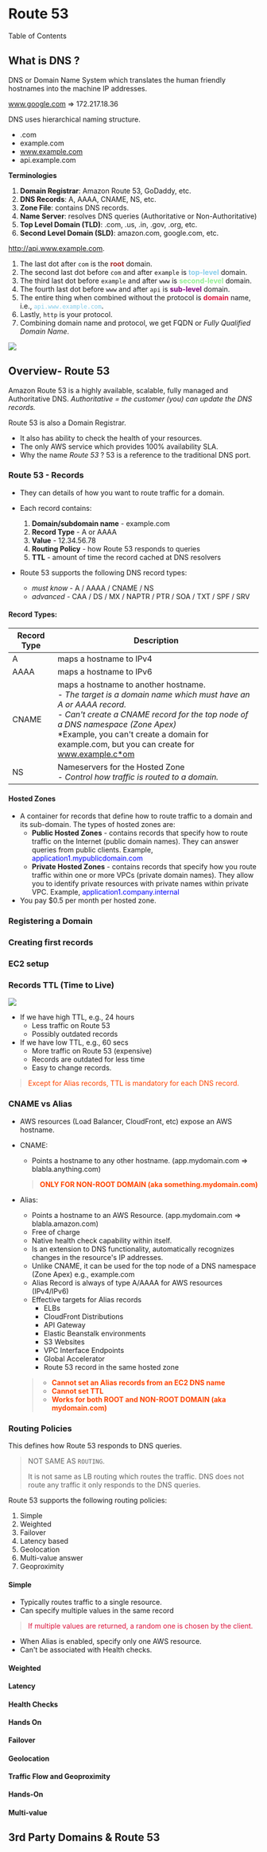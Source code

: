 # Route 53

Table of Contents



## What is DNS ?

DNS or Domain Name System which translates the human friendly hostnames into the machine IP addresses.

www.google.com => 172.217.18.36

DNS uses hierarchical naming structure.

- .com
- example.com
- www.example.com
- api.example.com

**Terminologies**

1. **Domain Registrar**: Amazon Route 53, GoDaddy, etc.
2. **DNS Records**: A, AAAA, CNAME, NS, etc.
3. **Zone File**: contains DNS records.
4. **Name Server**: resolves DNS queries (Authoritative or Non-Authoritative)
5. **Top Level Domain (TLD)**: .com, .us, .in, .gov, .org, etc.
6. **Second Level Domain (SLD)**: amazon.com, google.com, etc.

http://api.www.example.com.

1. The last dot after `com` is the <span style="color:brown">**root**</span> domain.
2. The second last dot before `com` and after `example` is <span style="color:skyblue">**top-level**</span> domain.
3. The third last dot before `example` and after `www` is <span style="color:lightgreen">**second-level**</span> domain.
4. The fourth last dot before `www` and after `api` is <span style="color:purple">**sub-level**</span> domain.
5. The entire thing when combined without the protocol is <span style="color:crimson">**domain** </span>name, i.e., <span style="color:skyblue">`api.www.example.com`</span>.
6. Lastly, `http` is your protocol.
7. Combining domain name and protocol, we get FQDN or *Fully Qualified Domain Name*.

![](https://raw.githubusercontent.com/aditya109/journey-aws-cloud-architect/main/07-route-53/assets/dns.svg)

## Overview- Route 53

Amazon Route 53 is a highly available, scalable, fully managed and Authoritative DNS. *Authoritative = the customer (you) can update the DNS records.*

Route 53 is also a Domain Registrar.

- It also has ability to check the health of your resources.
- The only AWS service which provides 100% availability SLA.
- Why the name *Route 53* ? 53 is a reference to the traditional DNS port.

### Route 53 - Records

- They can details of how you want to route traffic for a domain.

- Each record contains:
  1. **Domain/subdomain name** - example.com
  2. **Record Type** - A or AAAA
  3. **Value** - 12.34.56.78
  4. **Routing Policy** - how Route 53 responds to queries
  5. **TTL** - amount of time the record cached at DNS resolvers

- Route 53 supports the following DNS record types:
  - *must know* - A / AAAA / CNAME / NS
  - *advanced* - CAA / DS / MX / NAPTR / PTR / SOA / TXT / SPF / SRV

#### Record Types:

| Record Type | Description                                                  |
| ----------- | ------------------------------------------------------------ |
| A           | maps a hostname to IPv4                                      |
| AAAA        | maps a hostname to IPv6                                      |
| CNAME       | maps a hostname to another hostname.  <br />- *The target is a domain name which must have an A or AAAA record.*<br />- *Can't create a CNAME record for the top node of a DNS namespace (Zone Apex)*<br />*Example, you can't create a domain for example.com, but you can create for www.example.c*om |
| NS          | Nameservers for the Hosted Zone<br />- *Control how traffic is routed to a domain.* |

#### Hosted Zones

- A container for records that define how to route traffic to a domain and its sub-domain.
  The types of hosted zones are:
  - **Public Hosted Zones** - contains records that specify how to route traffic on the Internet (public domain names). They can answer queries from public clients.
    Example, <span style="color:blue">application1.mypublicdomain.com</span>
  - **Private Hosted Zones** - contains records that specify how you route traffic within one or more VPCs (private domain names). They allow you to identify private resources with private names within private VPC.
    Example, <span style="color:blue">application1.company.internal</span>
- You pay $0.5 per month per hosted zone.

### Registering a Domain

### Creating first records

### EC2 setup

### Records TTL (Time to Live)

![](https://github.com/aditya109/journey-aws-cloud-architect/raw/main/07-route-53/assets/records-ttl.svg)

- If we have high TTL, e.g., 24 hours
  - Less traffic on Route 53
  - Possibly outdated records
- If we have low TTL, e.g., 60 secs
  - More traffic on Route 53 (expensive)
  - Records are outdated for less time
  - Easy to change records.

> <span style="color:orangered">Except for Alias records, TTL is mandatory for each DNS record.</span>

### CNAME vs Alias

- AWS resources (Load Balancer, CloudFront, etc) expose an AWS hostname.

- CNAME:

  - Points a hostname to any other hostname. (app.mydomain.com => blabla.anything.com)

  > <span style="color:orangered">**ONLY FOR NON-ROOT DOMAIN (aka something.mydomain.com)**</span>

- Alias:

  - Points a hostname to an AWS Resource. (app.mydomain.com => blabla.amazon.com)
  - Free of charge
  - Native health check capability within itself.
  - Is an extension to DNS functionality, automatically recognizes changes in the resource's IP addresses.
  - Unlike CNAME, it can be used for the top node of a DNS namespace (Zone Apex) e.g., example.com
  - Alias Record is always of type A/AAAA for AWS resources (IPv4/IPv6) 
  - Effective targets for Alias records
    - ELBs
    - CloudFront Distributions
    - API Gateway
    - Elastic Beanstalk environments
    - S3 Websites
    - VPC Interface Endpoints
    - Global Accelerator 
    - Route 53 record in the same hosted zone

  > - <span style="color:orangered">**Cannot set an Alias records from an EC2 DNS name**</span>
  > - <span style="color:orangered">**Cannot set TTL**</span>
  > - <span style="color:orangered">**Works for both ROOT and NON-ROOT DOMAIN (aka  mydomain.com)**</span>

### Routing Policies

This defines how Route 53 responds to DNS queries.

> NOT SAME AS `ROUTING`.
>
> It is not same as LB routing which routes the traffic. 
> DNS does not route any traffic it only responds to the DNS queries.

Route 53 supports the following routing policies:

1. Simple
2. Weighted
3. Failover
4. Latency based
5. Geolocation
6. Multi-value answer
7. Geoproximity 

#### Simple

- Typically routes traffic to a single resource.
- Can specify multiple values in the same record

> <span style="color:crimson">If multiple values are returned, a random one is chosen by the client.</span>

- When Alias is enabled, specify only one AWS resource.
- Can't be associated with Health checks.

 

#### Weighted

#### Latency

#### Health Checks

**Hands On**

#### Failover

#### Geolocation

#### Traffic Flow and Geoproximity

**Hands-On**

#### Multi-value

## 3rd Party Domains & Route 53



